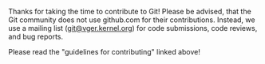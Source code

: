 Thanks for taking the time to contribute to Git! Please be advised, that the
Git community does not use github.com for their contributions. Instead, we use
a mailing list (git@vger.kernel.org) for code submissions, code
reviews, and bug reports.

Please read the "guidelines for contributing" linked above!
